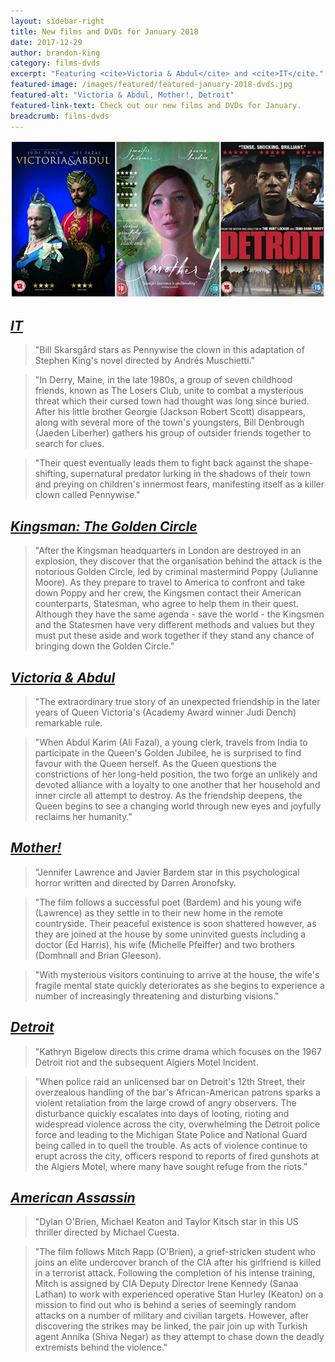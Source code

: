 ```yaml
---
layout: sidebar-right
title: New films and DVDs for January 2018
date: 2017-12-29
author: brandon-king
category: films-dvds
excerpt: "Featuring <cite>Victoria & Abdul</cite> and <cite>IT</cite."
featured-image: /images/featured/featured-january-2018-dvds.jpg
featured-alt: "Victoria & Abdul, Mother!, Detroit"
featured-link-text: Check out our new films and DVDs for January.
breadcrumb: films-dvds
---
```


![Victoria & Abdul, Mother!, Detroit](/images/featured/featured-january-2018-dvds.jpg)

## [<cite>IT</cite>](https://suffolk.spydus.co.uk/cgi-bin/spydus.exe/ENQ/OPAC/BIBENQ?BRN=2299401)

> "Bill Skarsgård stars as Pennywise the clown in this adaptation of Stephen King's novel directed by Andrés Muschietti."

> "In Derry, Maine, in the late 1980s, a group of seven childhood friends, known as The Losers Club, unite to combat a mysterious threat which their cursed town had thought was long since buried. After his little brother Georgie (Jackson Robert Scott) disappears, along with several more of the town's youngsters, Bill Denbrough (Jaeden Liberher) gathers his group of outsider friends together to search for clues.

> "Their quest eventually leads them to fight back against the shape-shifting, supernatural predator lurking in the shadows of their town and preying on children's innermost fears, manifesting itself as a killer clown called Pennywise."

## [<cite>Kingsman: The Golden Circle</cite>](https://suffolk.spydus.co.uk/cgi-bin/spydus.exe/ENQ/OPAC/BIBENQ?BRN=2305465)

> "After the Kingsman headquarters in London are destroyed in an explosion, they discover that the organisation behind the attack is the notorious Golden Circle, led by criminal mastermind Poppy (Julianne Moore). As they prepare to travel to America to confront and take down Poppy and her crew, the Kingsmen contact their American counterparts, Statesman, who agree to help them in their quest. Although they have the same agenda - save the world - the Kingsmen and the Statesmen have very different methods and values but they must put these aside and work together if they stand any chance of bringing down the Golden Circle."

## [<cite>Victoria & Abdul</cite>](https://suffolk.spydus.co.uk/cgi-bin/spydus.exe/ENQ/OPAC/BIBENQ?BRN=2334719)

> "The extraordinary true story of an unexpected friendship in the later years of Queen Victoria's (Academy Award winner Judi Dench) remarkable rule.

> "When Abdul Karim (Ali Fazal), a young clerk, travels from India to participate in the Queen's Golden Jubilee, he is surprised to find favour with the Queen herself. As the Queen questions the constrictions of her long-held position, the two forge an unlikely and devoted alliance with a loyalty to one another that her household and inner circle all attempt to destroy. As the friendship deepens, the Queen begins to see a changing world through new eyes and joyfully reclaims her humanity."

## [<cite>Mother!</cite>](https://suffolk.spydus.co.uk/cgi-bin/spydus.exe/ENQ/OPAC/BIBENQ?BRN=2317831)

> "Jennifer Lawrence and Javier Bardem star in this psychological horror written and directed by Darren Aronofsky.

> "The film follows a successful poet (Bardem) and his young wife (Lawrence) as they settle in to their new home in the remote countryside. Their peaceful existence is soon shattered however, as they are joined at the house by some uninvited guests including a doctor (Ed Harris), his wife (Michelle Pfeiffer) and two brothers (Domhnall and Brian Gleeson).

> "With mysterious visitors continuing to arrive at the house, the wife's fragile mental state quickly deteriorates as she begins to experience a number of increasingly threatening and disturbing visions."

## [<cite>Detroit</cite>](https://suffolk.spydus.co.uk/cgi-bin/spydus.exe/ENQ/OPAC/BIBENQ?BRN=2349256)

> "Kathryn Bigelow directs this crime drama which focuses on the 1967 Detroit riot and the subsequent Algiers Motel Incident.

> "When police raid an unlicensed bar on Detroit's 12th Street, their overzealous handling of the bar's African-American patrons sparks a violent retaliation from the large crowd of angry observers. The disturbance quickly escalates into days of looting, rioting and widespread violence across the city, overwhelming the Detroit police force and leading to the Michigan State Police and National Guard being called in to quell the trouble. As acts of violence continue to erupt across the city, officers respond to reports of fired gunshots at the Algiers Motel, where many have sought refuge from the riots."

## [<cite>American Assassin</cite>](https://suffolk.spydus.co.uk/cgi-bin/spydus.exe/ENQ/OPAC/BIBENQ?BRN=2348612)

> "Dylan O'Brien, Michael Keaton and Taylor Kitsch star in this US thriller directed by Michael Cuesta.

> "The film follows Mitch Rapp (O'Brien), a grief-stricken student who joins an elite undercover branch of the CIA after his girlfriend is killed in a terrorist attack. Following the completion of his intense training, Mitch is assigned by CIA Deputy Director Irene Kennedy (Sanaa Lathan) to work with experienced operative Stan Hurley (Keaton) on a mission to find out who is behind a series of seemingly random attacks on a number of military and civilian targets. However, after discovering the strikes may be linked, the pair join up with Turkish agent Annika (Shiva Negar) as they attempt to chase down the deadly extremists behind the violence."
